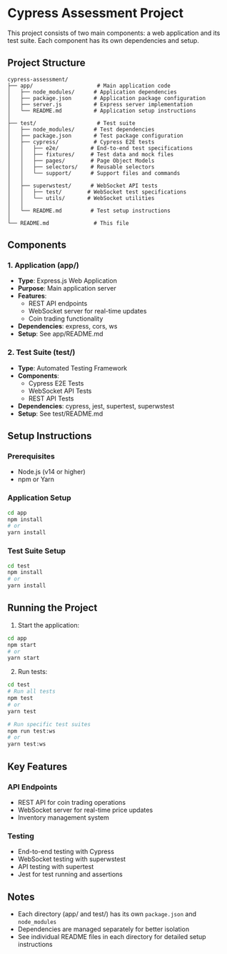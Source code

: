 # Cypress Assessment Project

This project consists of two main components: a web application and its test suite. Each component has its own dependencies and setup.

## Project Structure

```
cypress-assessment/
├── app/                    # Main application code
│   ├── node_modules/      # Application dependencies
│   ├── package.json       # Application package configuration
│   ├── server.js          # Express server implementation
│   └── README.md          # Application setup instructions
│
├── test/                   # Test suite
│   ├── node_modules/      # Test dependencies
│   ├── package.json       # Test package configuration
│   ├── cypress/           # Cypress E2E tests
│   │   ├── e2e/          # End-to-end test specifications
│   │   ├── fixtures/     # Test data and mock files
│   │   ├── pages/        # Page Object Models
│   │   ├── selectors/    # Reusable selectors
│   │   └── support/      # Support files and commands
│   │
│   ├── superwstest/      # WebSocket API tests
│   │   ├── test/        # WebSocket test specifications
│   │   └── utils/       # WebSocket utilities
│   │
│   └── README.md         # Test setup instructions
│
└── README.md              # This file
```

## Components

### 1. Application (app/)
- **Type**: Express.js Web Application
- **Purpose**: Main application server
- **Features**:
  - REST API endpoints
  - WebSocket server for real-time updates
  - Coin trading functionality
- **Dependencies**: express, cors, ws
- **Setup**: See app/README.md

### 2. Test Suite (test/)
- **Type**: Automated Testing Framework
- **Components**:
  - Cypress E2E Tests
  - WebSocket API Tests
  - REST API Tests
- **Dependencies**: cypress, jest, supertest, superwstest
- **Setup**: See test/README.md

## Setup Instructions

### Prerequisites
- Node.js (v14 or higher)
- npm or Yarn

### Application Setup
```bash
cd app
npm install
# or
yarn install
```

### Test Suite Setup
```bash
cd test
npm install
# or
yarn install
```

## Running the Project

1. Start the application:
```bash
cd app
npm start
# or
yarn start
```

2. Run tests:
```bash
cd test
# Run all tests
npm test
# or
yarn test

# Run specific test suites
npm run test:ws
# or
yarn test:ws
```

## Key Features

### API Endpoints
- REST API for coin trading operations
- WebSocket server for real-time price updates
- Inventory management system

### Testing
- End-to-end testing with Cypress
- WebSocket testing with superwstest
- API testing with supertest
- Jest for test running and assertions

## Notes
- Each directory (app/ and test/) has its own `package.json` and `node_modules`
- Dependencies are managed separately for better isolation
- See individual README files in each directory for detailed setup instructions 
